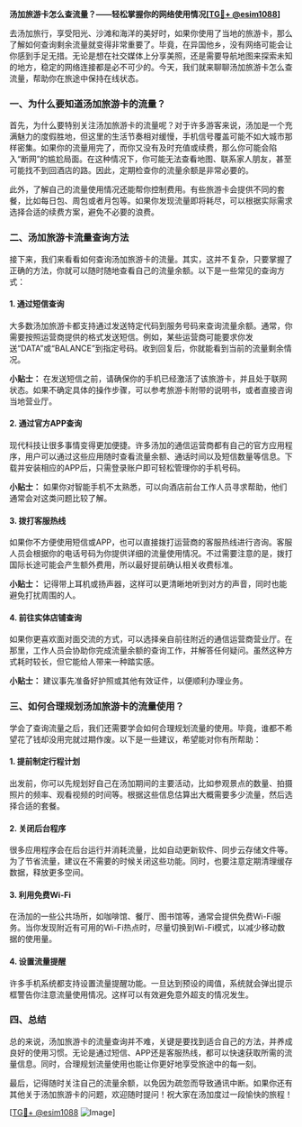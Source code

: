 **汤加旅游卡怎么查流量？——轻松掌握你的网络使用情况[[TG💪+ @esim1088](https://t.me/s/esim1088)]**

去汤加旅行，享受阳光、沙滩和海洋的美好时，如果你使用了当地的旅游卡，那么了解如何查询剩余流量就变得非常重要了。毕竟，在异国他乡，没有网络可能会让你感到手足无措。无论是想在社交媒体上分享美照，还是需要导航地图来探索未知的地方，稳定的网络连接都是必不可少的。今天，我们就来聊聊汤加旅游卡怎么查流量，帮助你在旅途中保持在线状态。

### 一、为什么要知道汤加旅游卡的流量？

首先，为什么要特别关注汤加旅游卡的流量呢？对于许多游客来说，汤加是一个充满魅力的度假胜地，但这里的生活节奏相对缓慢，手机信号覆盖可能不如大城市那样密集。如果你的流量用完了，而你又没有及时充值或续费，那么你可能会陷入“断网”的尴尬局面。在这种情况下，你可能无法查看地图、联系家人朋友，甚至可能找不到回酒店的路。因此，定期检查你的流量余额是非常必要的。

此外，了解自己的流量使用情况还能帮你控制费用。有些旅游卡会提供不同的套餐，比如每日包、周包或者月包等。如果你发现流量即将耗尽，可以根据实际需求选择合适的续费方案，避免不必要的浪费。

### 二、汤加旅游卡流量查询方法

接下来，我们来看看如何查询汤加旅游卡的流量。其实，这并不复杂，只要掌握了正确的方法，你就可以随时随地查看自己的流量余额。以下是一些常见的查询方式：

#### 1. **通过短信查询**
   大多数汤加旅游卡都支持通过发送特定代码到服务号码来查询流量余额。通常，你需要按照运营商提供的格式发送短信。例如，某些运营商可能要求你发送“DATA”或“BALANCE”到指定号码。收到回复后，你就能看到当前的流量剩余情况。

   **小贴士：** 在发送短信之前，请确保你的手机已经激活了该旅游卡，并且处于联网状态。如果不确定具体的操作步骤，可以参考旅游卡附带的说明书，或者直接咨询当地营业厅。

#### 2. **通过官方APP查询**
   现代科技让很多事情变得更加便捷。许多汤加的通信运营商都有自己的官方应用程序，用户可以通过这些应用随时查看流量余额、通话时间以及短信数量等信息。下载并安装相应的APP后，只需登录账户即可轻松管理你的手机号码。

   **小贴士：** 如果你对智能手机不太熟悉，可以向酒店前台工作人员寻求帮助，他们通常会对这类问题比较了解。

#### 3. **拨打客服热线**
   如果你不方便使用短信或APP，也可以直接拨打运营商的客服热线进行咨询。客服人员会根据你的电话号码为你提供详细的流量使用情况。不过需要注意的是，拨打国际长途可能会产生额外费用，所以最好提前确认相关收费标准。

   **小贴士：** 记得带上耳机或扬声器，这样可以更清晰地听到对方的声音，同时也能避免打扰周围的人。

#### 4. **前往实体店铺查询**
   如果你更喜欢面对面交流的方式，可以选择亲自前往附近的通信运营商营业厅。在那里，工作人员会协助你完成流量余额的查询工作，并解答任何疑问。虽然这种方式耗时较长，但它能给人带来一种踏实感。

   **小贴士：** 建议事先准备好护照或其他有效证件，以便顺利办理业务。

### 三、如何合理规划汤加旅游卡的流量使用？

学会了查询流量之后，我们还需要学会如何合理规划流量的使用。毕竟，谁都不希望花了钱却没用完就过期作废。以下是一些建议，希望能对你有所帮助：

#### 1. **提前制定行程计划**
   出发前，你可以先规划好自己在汤加期间的主要活动，比如参观景点的数量、拍摄照片的频率、观看视频的时间等。根据这些信息估算出大概需要多少流量，然后选择合适的套餐。

#### 2. **关闭后台程序**
   很多应用程序会在后台运行并消耗流量，比如自动更新软件、同步云存储文件等。为了节省流量，建议在不需要的时候关闭这些功能。同时，也要注意定期清理缓存数据，释放更多空间。

#### 3. **利用免费Wi-Fi**
   在汤加的一些公共场所，如咖啡馆、餐厅、图书馆等，通常会提供免费Wi-Fi服务。当你发现附近有可用的Wi-Fi热点时，尽量切换到Wi-Fi模式，以减少移动数据的使用量。

#### 4. **设置流量提醒**
   许多手机系统都支持设置流量提醒功能。一旦达到预设的阈值，系统就会弹出提示框警告你注意流量使用情况。这样可以有效避免意外超支的情况发生。

### 四、总结

总的来说，汤加旅游卡的流量查询并不难，关键是要找到适合自己的方法，并养成良好的使用习惯。无论是通过短信、APP还是客服热线，都可以快速获取所需的流量信息。同时，合理规划流量使用也能让你更好地享受旅途中的每一刻。

最后，记得随时关注自己的流量余额，以免因为疏忽而导致通讯中断。如果你还有其他关于汤加旅游卡的问题，欢迎随时提问！祝大家在汤加度过一段愉快的旅程！

[[TG💪+ @esim1088](https://t.me/s/esim1088) ![Image](https://i.postimg.cc/4NQfJmqS/Snipaste-2025-05-13-00-14-12.png)]
